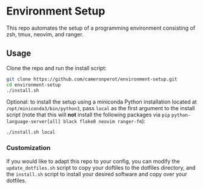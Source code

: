 # Environment Setup
This repo automates the setup of a programming environment consisting of zsh, tmux, neovim, and ranger.

## Usage
Clone the repo and run the install script:
```bash
git clone https://github.com/cameronperot/environment-setup.git
cd environment-setup
./install.sh
```

Optional: to install the setup using a miniconda Python installation located at `/opt/miniconda3/bin/python3`, pass `local` as the first argument to the install script (note that this will **not** install the following packages via `pip` `python-language-server[all] black flake8 neovim ranger-fm`):
```bash
./install.sh local
```

### Customization
If you would like to adapt this repo to your config, you can modify the `update_dotfiles.sh` script to copy your doftiles to the dotfiles directory, and the `install.sh` script to install your desired software and copy over your dotfiles.

